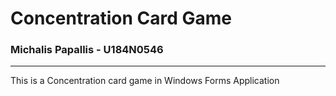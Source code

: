 # Concentration Card Game

### Michalis Papallis - U184N0546
---
This is a Concentration card game in Windows Forms Application
